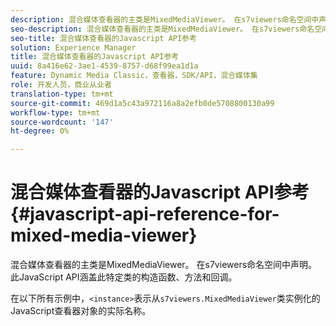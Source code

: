 ```yaml
---
description: 混合媒体查看器的主类是MixedMediaViewer。 在s7viewers命名空间中声明。 此JavaScript API涵盖此特定类的构造函数、方法和回调。
seo-description: 混合媒体查看器的主类是MixedMediaViewer。 在s7viewers命名空间中声明。 此JavaScript API涵盖此特定类的构造函数、方法和回调。
seo-title: 混合媒体查看器的Javascript API参考
solution: Experience Manager
title: 混合媒体查看器的Javascript API参考
uuid: 8a416e62-3ae1-4539-8757-d68f99ea1d1a
feature: Dynamic Media Classic，查看器，SDK/API，混合媒体集
role: 开发人员，商业从业者
translation-type: tm+mt
source-git-commit: 469d1a5c43a972116a8a2efb0de5708800130a99
workflow-type: tm+mt
source-wordcount: '147'
ht-degree: 0%

---
```



# 混合媒体查看器的Javascript API参考{#javascript-api-reference-for-mixed-media-viewer}

混合媒体查看器的主类是MixedMediaViewer。 在s7viewers命名空间中声明。 此JavaScript API涵盖此特定类的构造函数、方法和回调。

在以下所有示例中，`<instance>`表示从`s7viewers.MixedMediaViewer`类实例化的JavaScript查看器对象的实际名称。
